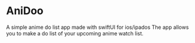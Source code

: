# AniDoo
A simple anime do list app made with swiftUI for ios/ipados
        The app allows you to make a do list of your upcoming anime watch list.
